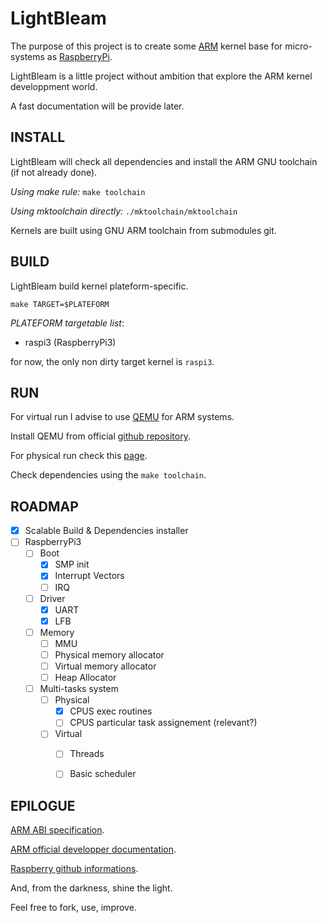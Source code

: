 # LightBleam

The purpose of this project is to create some [ARM](https://en.wikipedia.org/wiki/ARM_architecture) kernel base for micro-systems as [RaspberryPi](https://fr.wikipedia.org/wiki/Raspberry_Pi).

LightBleam is a little project without ambition that explore the ARM kernel developpment world.

A fast documentation will be provide later.

## INSTALL

LightBleam will check all dependencies and install the ARM GNU toolchain (if not already done).

_Using make rule:_ `make toolchain`

_Using mktoolchain directly:_ `./mktoolchain/mktoolchain`

Kernels are built using GNU ARM toolchain from submodules git.

## BUILD

LightBleam build kernel plateform-specific.

`make TARGET=$PLATEFORM`

*PLATEFORM targetable list*:
  - raspi3 (RaspberryPi3)

for now, the only non dirty target kernel is `raspi3`.

## RUN

For virtual run I advise to use [QEMU](https://www.qemu.org/docs/master/qemu-doc.html) for ARM systems.

Install QEMU from official [github repository](https://github.com/qemu/qemu).

For physical run check this [page](https://wiki.osdev.org/Raspberry_Pi_Bare_Bones#Testing_your_operating_system_.28Real_Hardware.29).

Check dependencies using the `make toolchain`.

## ROADMAP

- [X] Scalable Build & Dependencies installer
- [ ] RaspberryPi3
  - [ ] Boot
    - [X] SMP init
    - [X] Interrupt Vectors
    - [ ] IRQ
  - [ ] Driver
    - [X] UART 
    - [X] LFB
  - [ ] Memory
    - [ ] MMU
    - [ ] Physical memory allocator
    - [ ] Virtual memory allocator
    - [ ] Heap Allocator
  - [ ] Multi-tasks system
    - [ ] Physical
      - [X] CPUS exec routines
      - [ ] CPUS particular task assignement (relevant?)
    - [ ] Virtual
      - [ ] Threads
      - [ ] Basic scheduler



## EPILOGUE

[ARM ABI specification](http://infocenter.arm.com/help/index.jsp?topic=/com.arm.doc.ihi0042f/index.html).

[ARM official developper documentation](https://developer.arm.com/docs).

[Raspberry github informations](https://github.com/raspberrypi/firmware/wiki/).

And, from the darkness, shine the light.

Feel free to fork, use, improve.
